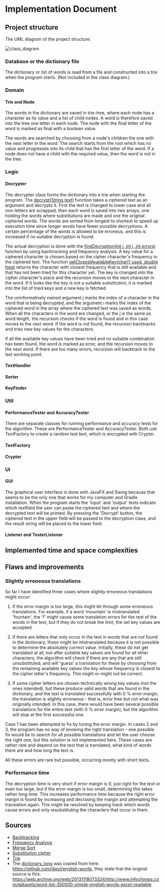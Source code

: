 # Implementation Document

## Project structure

The UML diagram of the project structure:

![class_diagram](https://user-images.githubusercontent.com/73843204/167305463-d58c9a09-26ea-4ae9-9abe-6b29438f1f1f.png)

### Database or the dictionary file
The dictionary or list of words is read from a file and constructed into a trie when the program starts. (Not included in the class diagram.)

### Domain

#### Trie and Node
The words in the dictionary are saved in trie-tree, where each node has a character as its value and a list of child nodes. A word is therefore saved into the tree one letter in each node. The node with the final letter of the word is marked as final with a boolean value.

The words are searched by choosing from a node's children the one with the next letter in the word. The search starts from the root which has no value and progresses into its child that has the first letter of the word. If a node does not have a child with the required value, then the word is not in the tree.

### Logic

#### Decrypter
The decrypter class forms the dictionary into a trie when starting the program. The [decrypt(String text)](https://github.com/hjeronen/cipher-decipher/blob/7dc9964e83bb87116f5c0a79b595b6f798ffca05/cipher-decipher/src/main/java/logic/Decrypter.java#L113) function takes a ciphered text as an argument and decrypts it. First the text is changed to lower case and all non-letters are scrapped, then each word is saved into two arrays, one holding the words where substitutions are made and one the original ciphered words. The words are sorted from longest to shortest to speed up execution time since longer words have fewer possible decryptions. A certain percentage of the words is allowed to be erroneus, and this is increased if no suitable decryption is found.

The actual decryption is done with the [findDecryption(int j, int i, int errors)](https://github.com/hjeronen/cipher-decipher/blob/7dc9964e83bb87116f5c0a79b595b6f798ffca05/cipher-decipher/src/main/java/logic/Decrypter.java#L193) function by using backtracking and frequency analysis. A key value for a ciphered character is chosen based on the cipher character's frequency in the ciphered text. The function [getClosestAvailableKey(char[] used, double freq)](https://github.com/hjeronen/cipher-decipher/blob/7dc9964e83bb87116f5c0a79b595b6f798ffca05/cipher-decipher/src/main/java/logic/Decrypter.java#L300) returns the character with closest frequency that is still available and that has not been tried for this character yet. The key is changed into the cipher character's place and the recursion moves to the next character in the word. If it looks like the key is not a suitable substitution, it is marked into the list of tried keys and a new key is fetched.

The uninformatively named argument j marks the index of a character in the word that is being decrypted, and the argument i marks the index of the ciphered word in the array where the ciphered text was saved as words. When all the characters in the word are changed, or the j is the same as word length, the recursion checks if the word is found and in this case moves to the next word. If the word is not found, the recursion backtracks and tries new key values for the characters.

If all the available key values have been tried and no suitable combination has been found, the word is marked as error, and the recursion moves to the next word. If there are too many errors, recursion will backtrack to the last working point.

#### TextHandler

#### Sorter

#### KeyFinder

### Util

#### PerformanceTester and AccuracyTester
There are separate classes for running performance and accuracy tests for the algorithm. These are PerformanceTester and AccuracyTester. Both use TextFactory to create a random test text, which is encrypted with Crypter.

#### TextFactory

#### Crypter

### Ui

#### GUI
The graphical user interface is done with JavaFX and Swing because that seems to be the only one that works for my computer and Gradle installation. When the program starts the 'input' and 'output' texts indicate which textfield the user can paste the ciphered text and where the decrypted text will be printed. By pressing the 'Decrypt' button, the ciphered text in the upper field will be passed to the decryption class, and the result string will be placed to the lower field.

#### Listener and TesterListener

## Implemented time and space complexities

## Flaws and improvements

### Slightly erroneous translations
So far I have identified three cases where slightly erroneous translations might occur:

1. If the error margin is too large, this might let through some erroneous translations. For example, if a word 'mountain' is mistranslated 'fountain', the 'f' might cause some translation errors for the rest of the words in the text, but if they do not break the limit, the set key values are accepted.

2. If there are letters that only occur in the text in words that are not found in the dictionary, these might be mistranslated because it is not possible to determine the absolutely correct value. Initially, these do not get translated at all, but after suitable key values are found for all other characters, the algorithm will check if there are any that are still unsubstituted, and will 'guess' a translation for these by choosing from the remaining available key values the key whose frequency is closest to the cipher letter's frequency. This might or might not be correct.

3. If some cipher letters are chosen technically wrong key values (not the ones intended), but these produce valid words that are found in the dictionary, and the text is translated successfully with 0 % error margin, the translation is slightly erroneous - that is, error free but not what was originally intended. In this case, there would have been several possible translations for the entire text (with 0 % error margin), but the algorithm will stop at the first successful one.

Case 1 has been attempted to fix by tuning the error margin. In cases 2 and 3, the program has no way of knowing the right translation - one possible fix would be to search for all possible translations and let the user choose the right one, but this solution is not implemented here. These cases are rather rare and depend on the text that is translated, what kind of words there are and how long the text is.

All these errors are rare but possible, occurring mostly with short texts.

### Performance time
The decryption time is very short if error margin is 0, just right for the text or even too large, but if the error margin is too small, determining this takes rather long time. This increases performance time because the right error margin is found by increasing and decrasing the margin and attempting the translation again. This might be resolved by keeping track which words cause errors and only resubstituting the characters that occur in them.

## Sources
* [Backtracking](https://en.wikipedia.org/wiki/Backtracking)
* [Frequency Analysis](https://www.101computing.net/frequency-analysis/)
* [Merge Sort](https://raw.githubusercontent.com/pllk/tirakirja/master/tirakirja.pdf)
* [Substitution cipher](https://en.wikipedia.org/wiki/Substitution_cipher)
* [Trie](https://en.wikipedia.org/wiki/Trie)
* The [dictionary_long](https://github.com/hjeronen/cipher-decipher/blob/main/cipher-decipher/dictionary_long.txt) was copied from here: https://github.com/dwyl/english-words, they state that the original source is this: https://web.archive.org/web/20131118073324/http://www.infochimps.com/datasets/word-list-350000-simple-english-words-excel-readable
